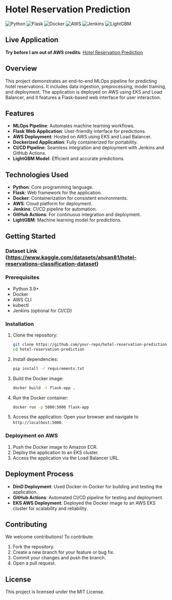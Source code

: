 # Hotel Reservation Prediction

![Python](https://img.shields.io/badge/Python-3.9-blue?logo=python&logoColor=white)
![Flask](https://img.shields.io/badge/Flask-2.0.3-green?logo=flask&logoColor=white)
![Docker](https://img.shields.io/badge/Docker-Containerization-blue?logo=docker&logoColor=white)
![AWS](https://img.shields.io/badge/AWS-Cloud-orange?logo=amazon-aws&logoColor=white)
![Jenkins](https://img.shields.io/badge/Jenkins-CI%2FCD-red?logo=jenkins&logoColor=white)
![LightGBM](https://img.shields.io/badge/LightGBM-Model-green?logo=lightgbm&logoColor=white)

## Live Application
**Try before I am out of AWS credits**: [Hotel Reservation Prediction](http://a4d76dacd85884eaaa2c0f1b1e173b67-1601615365.us-east-1.elb.amazonaws.com)

## Overview
This project demonstrates an end-to-end MLOps pipeline for predicting hotel reservations. It includes data ingestion, preprocessing, model training, and deployment. The application is deployed on AWS using EKS and Load Balancer, and it features a Flask-based web interface for user interaction.

## Features
- **MLOps Pipeline**: Automates machine learning workflows.
- **Flask Web Application**: User-friendly interface for predictions.
- **AWS Deployment**: Hosted on AWS using EKS and Load Balancer.
- **Dockerized Application**: Fully containerized for portability.
- **CI/CD Pipeline**: Seamless integration and deployment with Jenkins and GitHub Actions.
- **LightGBM Model**: Efficient and accurate predictions.

## Technologies Used
- **Python**: Core programming language.
- **Flask**: Web framework for the application.
- **Docker**: Containerization for consistent environments.
- **AWS**: Cloud platform for deployment.
- **Jenkins**: CI/CD pipeline for automation.
- **GitHub Actions**: For continuous integration and deployment.
- **LightGBM**: Machine learning model for predictions.

## Getting Started

### Dataset Link (https://www.kaggle.com/datasets/ahsan81/hotel-reservations-classification-dataset)
### Prerequisites
- Python 3.9+
- Docker
- AWS CLI
- kubectl
- Jenkins (optional for CI/CD)

### Installation
1. Clone the repository:
   ```bash
   git clone https://github.com/your-repo/hotel-reservation-prediction.git
   cd hotel-reservation-prediction
   ```

2. Install dependencies:
   ```bash
   pip install -r requirements.txt
   ```

3. Build the Docker image:
   ```bash
   docker build -t flask-app .
   ```

4. Run the Docker container:
   ```bash
   docker run -p 5000:5000 flask-app
   ```

5. Access the application:
   Open your browser and navigate to `http://localhost:5000`.

### Deployment on AWS
1. Push the Docker image to Amazon ECR.
2. Deploy the application to an EKS cluster.
3. Access the application via the Load Balancer URL.

## Deployment Process
- **DinD Deployment**: Used Docker-in-Docker for building and testing the application.
- **GitHub Actions**: Automated CI/CD pipeline for testing and deployment.
- **EKS AWS Deployment**: Deployed the Docker image to an AWS EKS cluster for scalability and reliability.

## Contributing
We welcome contributions! To contribute:
1. Fork the repository.
2. Create a new branch for your feature or bug fix.
3. Commit your changes and push the branch.
4. Open a pull request.


## License
This project is licensed under the MIT License.
